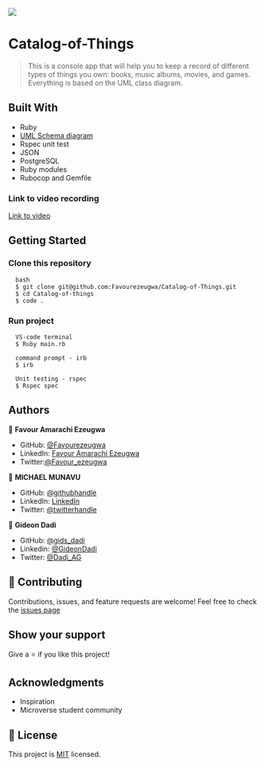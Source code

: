 ![](https://img.shields.io/badge/Microverse-blueviolet)

# Catalog-of-Things

> This is a console app that will help you to keep a record of different types of things you own: books, music albums, movies, and games. Everything is based on the UML class diagram.

## Built With

- Ruby
- [UML Schema diagram](./asset/schema.uml.PNG)
- Rspec unit test
- JSON
- PostgreSQL
- Ruby modules
- Rubocop and Gemfile

### Link to video recording

[Link to video](https://drive.google.com/file/d/1lbDAOA3ELf1bkJ3KlIIfMN43FxHLWiwC/view?usp=sharing)

## Getting Started

### Clone this repository

```
  bash
  $ git clone git@github.com:Favourezeugwa/Catalog-of-Things.git
  $ cd Catalog-of-things
  $ code .
```

### Run project

```
  VS-code terminal
  $ Ruby main.rb
```

```
  command prompt - irb
  $ irb
```

```
  Unit testing - rspec
  $ Rspec spec
```

## Authors

👤 **Favour Amarachi Ezeugwa**

- GitHub: [@Favourezeugwa](https://github.com/Favourezeugwa)
- LinkedIn: [Favour Amarachi Ezeugwa](https://www.linkedin.com/in/favour-amarachi-ezeugwa-a5bb31149/)
- Twitter:[@Favour_ezeugwa](https://twitter.com/Favour_ezeugwa)

👤 **MICHAEL MUNAVU**

- GitHub: [@githubhandle](https://github.com/MICHAELMUNAVU83)
- LinkedIn: [LinkedIn](https://www.linkedin.com/in/michael-munavu-78703a218/)
- Twitter: [@twitterhandle](https://twitter.com/MunavuMichael)

👤 **Gideon Dadi**

- GitHub: [@gids_dadi](https://github.com/gids-dadi)
- Linkedin: [@GideonDadi](https://www.linkedin.com/feed/)
- Twitter: [@Dadi_AG](https://twitter.com/Dadi_AG)

## 🤝 Contributing

Contributions, issues, and feature requests are welcome!
Feel free to check the [issues page](https://github.com/Favourezeugwa/Catalog-of-Things/issues)

## Show your support

Give a ⭐️ if you like this project!

## Acknowledgments

- Inspiration
- Microverse student community

## 📝 License

This project is [MIT](./MIT.md) licensed.

